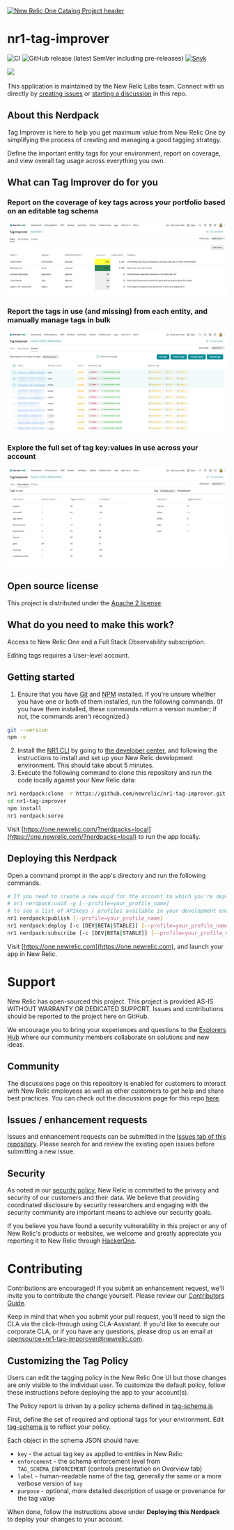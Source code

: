 [![New Relic One Catalog Project header](https://github.com/newrelic/opensource-website/raw/master/src/images/categories/New_Relic_One_Catalog_Project.png)](https://opensource.newrelic.com/oss-category/#new-relic-one-catalog-project)

# nr1-tag-improver
![CI](https://github.com/newrelic/nr1-tag-improver/workflows/CI/badge.svg) ![GitHub release (latest SemVer including pre-releases)](https://img.shields.io/github/v/release/newrelic/nr1-tag-improver?include_prereleases&sort=semver) [![Snyk](https://snyk.io/test/github/newrelic/nr1-tag-improver/badge.svg)](https://snyk.io/test/github/newrelic/nr1-tag-improver)

<a href="https://github.com/newrelic?q=nrlabs-viz&amp;type=all&amp;language=&amp;sort="><img src="https://user-images.githubusercontent.com/1786630/214122263-7a5795f6-f4e3-4aa0-b3f5-2f27aff16098.png" height=50 /></a>

This application is maintained by the New Relic Labs team. Connect with us directly by [creating issues](../../issues) or [starting a discussion](../../discussions) in this repo.

## About this Nerdpack

Tag Improver is here to help you get maximum value from New Relic One by simplifying the process of creating and managing a good tagging strategy.

Define the important entity tags for your environment, report on coverage, and view overall tag usage across everything you own.

## What can Tag Improver do for you

### Report on the coverage of key tags across your portfolio based on an editable tag schema

![View tag policy report](screenshots/tag-policy.png)

### Report the tags in use (and missing) from each entity, and manually manage tags in bulk

![See entity tag status](screenshots/entity-tagging.png)

### Explore the full set of tag key:values in use across your account

![Explore all tags used across your accounts](screenshots/tag-analysis.png)

## Open source license

This project is distributed under the [Apache 2 license](LICENSE).

## What do you need to make this work?

Access to New Relic One and a Full Stack Observability subscription.

Editing tags requires a User-level account.

## Getting started

1. Ensure that you have [Git](https://git-scm.com/book/en/v2/Getting-Started-Installing-Git) and [NPM](https://www.npmjs.com/get-npm) installed. If you're unsure whether you have one or both of them installed, run the following commands. (If you have them installed, these commands return a version number; if not, the commands aren't recognized.)
```bash
git --version
npm -v
```
2. Install the [NR1 CLI](https://one.newrelic.com/launcher/developer-center.launcher) by going to [the developer center](https://one.newrelic.com/launcher/developer-center.launcher), and following the instructions to install and set up your New Relic development environment. This should take about 5 minutes.
3. Execute the following command to clone this repository and run the code locally against your New Relic data:

```bash
nr1 nerdpack:clone -r https://github.com/newrelic/nr1-tag-improver.git
cd nr1-tag-improver
npm install
nr1 nerdpack:serve
```

Visit [https://one.newrelic.com/?nerdpacks=local](https://one.newrelic.com/?nerdpacks=local) to run the app locally.

## Deploying this Nerdpack

Open a command prompt in the app's directory and run the following commands.

```bash
# If you need to create a new uuid for the account to which you're deploying this app, use the following
# nr1 nerdpack:uuid -g [--profile=your_profile_name]
# to see a list of APIkeys / profiles available in your development environment, run nr1 credentials:list
nr1 nerdpack:publish [--profile=your_profile_name]
nr1 nerdpack:deploy [-c [DEV|BETA|STABLE]] [--profile=your_profile_name]
nr1 nerdpack:subscribe [-c [DEV|BETA|STABLE]] [--profile=your_profile_name]
```

Visit [https://one.newrelic.com](https://one.newrelic.com), and launch your app in New Relic.

# Support

New Relic has open-sourced this project. This project is provided AS-IS WITHOUT WARRANTY OR DEDICATED SUPPORT. Issues and contributions should be reported to the project here on GitHub.

We encourage you to bring your experiences and questions to the [Explorers Hub](https://discuss.newrelic.com) where our community members collaborate on solutions and new ideas.

## Community

The discussions page on this repository is enabled for customers to interact with New Relic employees as well as other customers to get help and share best practices. You can check out the discussions page for this repo [here](../../discussions).

## Issues / enhancement requests

Issues and enhancement requests can be submitted in the [Issues tab of this repository](../../issues). Please search for and review the existing open issues before submitting a new issue.

## Security

As noted in our [security policy](https://github.com/newrelic/nr1-tag-improver/security/policy), New Relic is committed to the privacy and security of our customers and their data. We believe that providing coordinated disclosure by security researchers and engaging with the security community are important means to achieve our security goals.

If you believe you have found a security vulnerability in this project or any of New Relic's products or websites, we welcome and greatly appreciate you reporting it to New Relic through [HackerOne](https://hackerone.com/newrelic).

# Contributing

Contributions are encouraged! If you submit an enhancement request, we'll invite you to contribute the change yourself. Please review our [Contributors Guide](CONTRIBUTING.md).

Keep in mind that when you submit your pull request, you'll need to sign the CLA via the click-through using CLA-Assistant. If you'd like to execute our corporate CLA, or if you have any questions, please drop us an email at opensource+nr1-tag-imporover@newrelic.com.

## Customizing the Tag Policy

Users can edit the tagging policy in the New Relic One UI but those changes are only visible to the individual user. To customize the default policy, follow these instructions before deploying the app to your account(s).

The Policy report is driven by a policy schema defined in [tag-schema.js](./nerdlets/tag-improver-nerdlet/tag-schema.js)

First, define the set of required and optional tags for your environment.
Edit [tag-schema.js](./nerdlets/tag-improver-nerdlet/tag-schema.js) to reflect your policy.

Each object in the schema JSON should have:

* `key` - the actual tag key as applied to entities in New Relic
* `enforcement` - the schema enforcement level from `TAG_SCHEMA_ENFORCEMENT` (controls presentation on Overview tab)
* `label` - human-readable name of the tag, generally the same or a more verbose version of `key`
* `purpose` - optional, more detailed description of usage or provenance for the tag value

When done, follow the instructions above under **Deploying this Nerdpack** to deploy your changes to your account.
